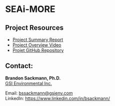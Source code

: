 # SEAi-MORE

## Project Resources
* [Project Summary Report](https://github.com/bssackmann/SEAi-MORE/SEAiMORE_OpenCV_ProjectSummary.pdf)
* [Project Overview Video](https://youtu.be/2k7T60f-Cc8)
* [Projet GitHub Repository](https://github.com/bssackmann/SEAi-MORE)

## Contact:
**Brandon Sackmann, Ph.D.**  
[GSI Environmental Inc.](https://www.gsi-net.com/en/)

Email:    bssackmann@gsienv.com  
LinkedIn: https://www.linkedin.com/in/bsackmann/
